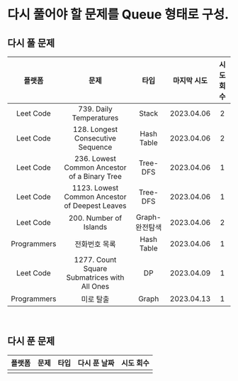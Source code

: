 # 다시 풀어야 할 문제를 Queue 형태로 구성.

## 다시 풀 문제

|   플랫폼    |                      문제                      |      타입      | 마지막 시도 | 시도 회수 |
| :---------: | :--------------------------------------------: | :------------: | :---------: | :-------: |
|  Leet Code  |            739. Daily Temperatures             |     Stack      | 2023.04.06  |     2     |
|  Leet Code  |       128. Longest Consecutive Sequence        |   Hash Table   | 2023.04.06  |     2     |
|  Leet Code  |  236. Lowest Common Ancestor of a Binary Tree  |    Tree-DFS    | 2023.04.06  |     1     |
|  Leet Code  | 1123. Lowest Common Ancestor of Deepest Leaves |    Tree-DFS    | 2023.04.06  |     1     |
|  Leet Code  |             200. Number of Islands             | Graph-완전탐색 | 2023.04.06  |     2     |
| Programmers |                 전화번호 목록                  |   Hash Table   | 2023.04.06  |     1     |
|  Leet Code  |  1277. Count Square Submatrices with All Ones  |       DP       | 2023.04.09  |     1     |
| Programmers |                   미로 탈출                    |     Graph      | 2023.04.13  |     1     |

<br/>

## 다시 푼 문제

| 플랫폼 | 문제 | 타입 | 다시 푼 날짜 | 시도 회수 |
| :----: | :--: | :--: | :----------: | :-------: |
|        |      |      |              |           |
